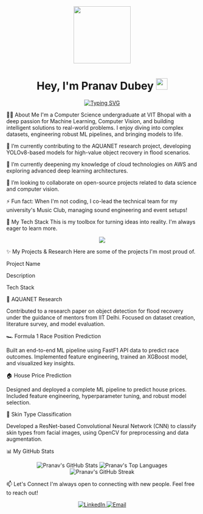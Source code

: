 <!-- Header Section -->

<div align="center">
<img src="https://www.google.com/search?q=https://media.giphy.com/media/qgQUggAC3Pfv687qPC/giphy.gif" width="150" />
<h1>
Hey, I'm Pranav Dubey
<img src="https://www.google.com/search?q=https://media.giphy.com/media/hvRJCLFzcasrR4ia7z/giphy.gif" width="30px"/>
</h1>
<!-- Dynamic Typing SVG -->
<a href="https://git.io/typing-svg">
<img src="https://www.google.com/search?q=https://readme-typing-svg.demolab.com%3Ffont%3DFira%2BCode%26weight%3D700%26size%3D25%26pause%3D1000%26color%3D3393FF%26center%3Dtrue%26vCenter%3Dtrue%26width%3D435%26lines%3DB.Tech%2BComputer%2BScience%2BStudent%3BPassionate%2Babout%2BML%2B%2526%2BComputer%2BVision%3BBuilding%2BIntelligent%2BSolutions%3BFormula%2B1%2BEnthusiast%2B%25E2%259C%258F%25EF%25B8%258F%25F0%259F%258F%258E" alt="Typing SVG" />
</a>
</div>

👨‍💻 About Me
I'm a Computer Science undergraduate at VIT Bhopal with a deep passion for Machine Learning, Computer Vision, and building intelligent solutions to real-world problems. I enjoy diving into complex datasets, engineering robust ML pipelines, and bringing models to life.

🔭 I’m currently contributing to the AQUANET research project, developing YOLOv8-based models for high-value object recovery in flood scenarios.

🌱 I’m currently deepening my knowledge of cloud technologies on AWS and exploring advanced deep learning architectures.

👯 I’m looking to collaborate on open-source projects related to data science and computer vision.

⚡ Fun fact: When I'm not coding, I co-lead the technical team for my university's Music Club, managing sound engineering and event setups!

🚀 My Tech Stack
This is my toolbox for turning ideas into reality. I'm always eager to learn more.

<p align="center">
<a href="https://skillicons.dev">
<img src="https://www.google.com/search?q=https://skillicons.dev/icons%3Fi%3Dpython,java,cpp,tensorflow,pytorch,scikitlearn,pandas,numpy,opencv,aws,docker,git,vscode,postgres%26perline%3D7" />
</a>
</p>

✨ My Projects & Research
Here are some of the projects I'm most proud of.

Project Name

Description

Tech Stack

🔬 AQUANET Research

Contributed to a research paper on object detection for flood recovery under the guidance of mentors from IIT Delhi. Focused on dataset creation, literature survey, and model evaluation.



🏎️ Formula 1 Race Position Prediction

Built an end-to-end ML pipeline using FastF1 API data to predict race outcomes. Implemented feature engineering, trained an XGBoost model, and visualized key insights.



🏠 House Price Prediction

Designed and deployed a complete ML pipeline to predict house prices. Included feature engineering, hyperparameter tuning, and robust model selection.



👩 Skin Type Classification

Developed a ResNet-based Convolutional Neural Network (CNN) to classify skin types from facial images, using OpenCV for preprocessing and data augmentation.



📊 My GitHub Stats
<div align="center">
<img src="https://www.google.com/search?q=https://github-readme-stats.vercel.app/api%3Fusername%3Dpranavdubey1725%26show_icons%3Dtrue%26theme%3Ddracula%26hide_border%3Dtrue%26include_all_commits%3Dtrue%26count_private%3Dtrue" alt="Pranav's GitHub Stats" />
<img src="https://www.google.com/search?q=https://github-readme-stats.vercel.app/api/top-langs/%3Fusername%3Dpranavdubey1725%26layout%3Dcompact%26theme%3Ddracula%26hide_border%3Dtrue" alt="Pranav's Top Languages" />
<img src="https://www.google.com/search?q=https://github-readme-streak-stats.herokuapp.com/%3Fuser%3Dpranavdubey1725%26theme%3Ddracula%26hide_border%3Dtrue" alt="Pranav's GitHub Streak" />
</div>

📫 Let's Connect
I'm always open to connecting with new people. Feel free to reach out!

<p align="center">
<a href="https://www.google.com/search?q=https://linkedin.com/in/pranavdubey17" target="_blank">
<img src="https://www.google.com/search?q=https://img.shields.io/badge/LinkedIn-0077B5%3Fstyle%3Dfor-the-badge%26logo%3Dlinkedin%26logoColor%3Dwhite" alt="LinkedIn">
</a>
<a href="mailto:pranavdubey1725@gmail.com">
<img src="https://www.google.com/search?q=https://img.shields.io/badge/Email-D14836%3Fstyle%3Dfor-the-badge%26logo%3Dgmail%26logoColor%3Dwhite" alt="Email">
</a>
</p>

<!-- Footer Section -->

<p align="center">
<img src="

